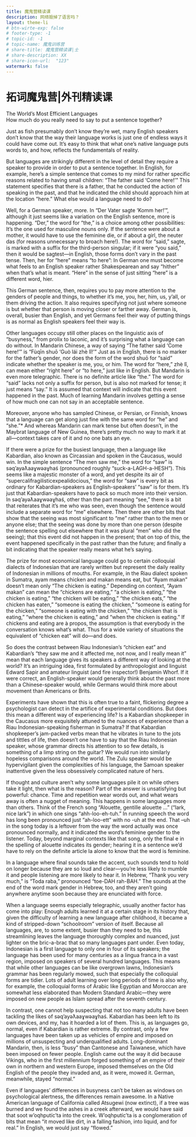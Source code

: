 ```yaml
---
title: 魔鬼营精读课
description: 网络毁掉了语言吗？
layout: theme-li
# btn-wirte-exp: false
# footer-type: -1
# topic-id: -1
# topic-name: 魔鬼训练营
# share-title: 魔鬼营精读课|士
# share-description: XX
# share-icon-url:  "123"
watermark: false
---
```


<h1><b>拓词魔鬼营</b>|外刊精读课</h1>
The World’s Most Efficient Languages<br>
How much do you really need to say to put a sentence together?

Just as fish presumably don’t know they’re wet, many English speakers don’t know that the way their language works is just one of endless ways it could have come out. It’s easy to think that what one’s native language puts words to, and how, reflects the fundamentals of reality.

But languages are strikingly different in the level of detail they require a speaker to provide in order to put a sentence together. In English, for example, here’s a simple sentence that comes to my mind for rather specific reasons related to having small children: “The father said ‘Come here!’” This statement specifies that there is a father, that he conducted the action of speaking in the past, and that he indicated the child should approach him at the location “here.” What else would a language need to do?

Well, for a German speaker, more. In “Der Vater sagte ‘Komm her!’”, although it just seems like a variation on the English sentence, more is happening. “Der,” the word for “the,” is a choice among other possibilities: It’s the one used for masculine nouns only. If the sentence were about a mother, it would have to use the feminine die, or if about a girl, the neuter das (for reasons unnecessary to broach here!). The word for “said,” sagte, is marked with a suffix for the third-person singular; if it were “you said,” then it would be sagtest—in English, those forms don’t vary in the past tense. Then, her for “here” means “to here”: In German one must become what feels to an English speaker rather Shakespearean and say “hither” when that’s what is meant. “Here” in the sense of just sitting “here” is a different word, hier.

This German sentence, then, requires you to pay more attention to the genders of people and things, to whether it’s me, you, her, him, us, y’all, or them driving the action. It also requires specifying not just where someone is but whether that person is moving closer or farther away. German is, overall, busier than English, and yet Germans feel their way of putting things is as normal as English speakers feel their way is.

Other languages occupy still other places on the linguistic axis of “busyness,” from prolix to laconic, and it’s surprising what a language can do without. In Mandarin Chinese, a way of saying “The father said ‘Come here!’” is “Fùqīn shuō ‘Guò lái zhè lǐ!’” Just as in English, there is no marker for the father’s gender, nor does the form of the word shuō for “said” indicate whether the speaker is me, you, or him. The word for “here,” zhè lǐ, can mean either “right here” or “to here,” just like in English. But Mandarin is even more telegraphic. There is no definite article like “the.” The word for “said” lacks not only a suffix for person, but is also not marked for tense; it just means “say.” It is assumed that context will indicate that this event happened in the past. Much of learning Mandarin involves getting a sense of how much one can not say in an acceptable sentence.

Moreover, anyone who has sampled Chinese, or Persian, or Finnish, knows that a language can get along just fine with the same word for “he” and “she.”* And whereas Mandarin can mark tense but often doesn’t, in the Maybrat language of New Guinea, there’s pretty much no way to mark it at all—context takes care of it and no one bats an eye.

If there were a prize for the busiest language, then a language like Kabardian, also known as Circassian and spoken in the Caucasus, would win. In the simple sentence “The men saw me,” the word for “saw” is sǝq’ayǝƛaaɣwǝaɣhaś (pronounced roughly “suck-a-LAGH-a-HESH”). This seems like a majestic monster of a word, and yet despite its air of “supercalifragilisticexpealidocious,” the word for “saw” is every bit as ordinary for Kabardian-speakers as English-speakers’ “saw” is for them. It’s just that Kabardian-speakers have to pack so much more into their version. In sǝq’ayǝƛaaɣwǝaɣhaś, other than the part meaning “see,” there is a bit that reiterates that it’s me who was seen, even though the sentence would include a separate word for “me” elsewhere. Then there are other bits that show that the seeing was most significant to “me” rather than to the men or anyone else; that the seeing was done by more than one person (despite the sentence spelling out elsewhere that it was plural “men” who did the seeing); that this event did not happen in the present; that on top of this, the event happened specifically in the past rather than the future; and finally a bit indicating that the speaker really means what he’s saying.

The prize for most economical language could go to certain colloquial dialects of Indonesian that are rarely written but represent the daily reality of Indonesian in millions of mouths. For example, in the Riau dialect spoken in Sumatra, ayam means chicken and makan means eat, but “Ayam makan” doesn’t mean only “The chicken is eating.” Depending on context, “Ayam makan” can mean the “chickens are eating,” “a chicken is eating,” “the chicken is eating,” “the chicken will be eating,” “the chicken eats,” “the chicken has eaten,” “someone is eating the chicken,” “someone is eating for the chicken,” “someone is eating with the chicken,” “the chicken that is eating,” “where the chicken is eating,” and “when the chicken is eating.” If chickens and eating are à propos, the assumption is that everybody in the conversation knows what’s what. Thus for a wide variety of situations the equivalent of “chicken eat” will do—and does.

So does the contrast between Riau Indonesian’s “chicken eat” and Kabardian’s “they saw me and it affected me, not now, and I really mean it” mean that each language gives its speakers a different way of looking at the world? It’s an intriguing idea, first formulated by anthropologist and linguist Edward Sapir and amateur linguist (and fire inspector!) Benjamin Whorf. If it were correct, an English-speaker would generally think about the past more than a Chinese-speaker would, while Germans would think more about movement than Americans or Brits.

Experiments have shown that this is often true to a faint, flickering degree a psychologist can detect in the artifice of experimental conditions. But does this mean a different way of experiencing life? Is a Kabardian shopkeeper in the Caucasus more exquisitely attuned to the nuances of experience than a Riau Indonesian-speaking fisherman in Sumatra? If that Kabardian shopkeeper’s jam-packed verbs mean that he vibrates in tune to the jots and tittles of life, then doesn’t one have to say that the Riau Indonesian speaker, whose grammar directs his attention to so few details, is something of a limp string on the guitar? We would run into similarly hopeless comparisons around the world. The Zulu speaker would be hypervigilant given the complexities of his language, the Samoan speaker inattentive given the less obsessively complicated nature of hers.

If thought and culture aren’t why some languages pile it on while others take it light, then what is the reason? Part of the answer is unsatisfying but powerful: chance. Time and repetition wear words out, and what wears away is often a nugget of meaning. This happens in some languages more than others. Think of the French song “Alouette, gentille alouette …” (“lark, nice lark”) in which one sings “ahh-loo-eh-tuh.” In running speech the word has long been pronounced just “ah-loo-ett” with no -uh at the end. That –uh in the song today is a leftover from the way the word actually was once pronounced normally, and it indicated the word’s feminine gender to the listener. Today, beyond marginal contexts like that song, only the final e in the spelling of alouette indicates its gender; hearing it in a sentence we’d have to rely on the definite article la alone to know that the word is feminine.

In a language where final sounds take the accent, such sounds tend to hold on longer because they are so loud and clear—you’re less likely to mumble it and people listening are more likely to hear it. In Hebrew, “Thank you very much,” is “Toda raba,” pronounced “toe-DAH rah-BAH.” The sounds at the end of the word mark gender in Hebrew, too, and they aren’t going anywhere anytime soon because they are enunciated with force.

When a language seems especially telegraphic, usually another factor has come into play: Enough adults learned it at a certain stage in its history that, given the difficulty of learning a new language after childhood, it became a kind of stripped-down “schoolroom” version of itself. Because all languages, are, to some extent, busier than they need to be, this streamlining leaves the language thoroughly complex and nuanced, just lighter on the bric-a-brac that so many languages pant under. Even today, Indonesian is a first language to only one in four of its speakers; the language has been used for many centuries as a lingua franca in a vast region, imposed on speakers of several hundred languages. This means that while other languages can be like overgrown lawns, Indonesian’s grammar has been regularly mowed, such that especially the colloquial forms are tidier. Lots of adult learning over long periods of time is also why, for example, the colloquial forms of Arabic like Egyptian and Moroccan are somewhat less elaborated than Modern Standard Arabic—they were imposed on new people as Islam spread after the seventh century.

In contrast, one cannot help suspecting that not too many adults have been tackling the likes of sǝq’ayǝƛaaɣwǝaɣhaś. Kabardian has been left to its own devices, and my, has it hoarded a lot of them. This is, as languages go, normal, even if Kabardian is rather extreme. By contrast, only a few languages have been taken up as vehicles of empire and imposed on millions of unsuspecting and underqualified adults. Long-dominant Mandarin, then, is less “busy” than Cantonese and Taiwanese, which have been imposed on fewer people. English came out the way it did because Vikings, who in the first millennium forged something of an empire of their own in northern and western Europe, imposed themselves on the Old English of the people they invaded and, as it were, mowed it. German, meanwhile, stayed “normal.”

Even if languages’ differences in busyness can’t be taken as windows on psychological alertness, the differences remain awesome. In a Native American language of California called Atsugewi (now extinct), if a tree was burned and we found the ashes in a creek afterward, we would have said that soot w’oqhputíc’ta into the creek. W’oqhputíc’ta is a conglomeration of bits that mean “it moved like dirt, in a falling fashion, into liquid, and for real.” In English, we would just say “flowed.”

